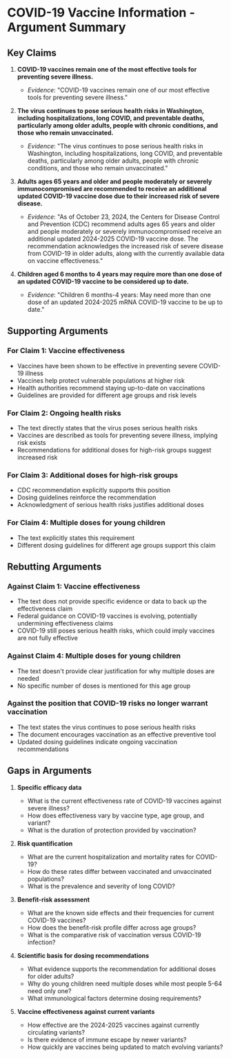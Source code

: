 # COVID-19 Vaccine Information - Argument Summary

## Key Claims

1. **COVID-19 vaccines remain one of the most effective tools for preventing severe illness.**
   - *Evidence*: "COVID-19 vaccines remain one of our most effective tools for preventing severe illness."

2. **The virus continues to pose serious health risks in Washington, including hospitalizations, long COVID, and preventable deaths, particularly among older adults, people with chronic conditions, and those who remain unvaccinated.**
   - *Evidence*: "The virus continues to pose serious health risks in Washington, including hospitalizations, long COVID, and preventable deaths, particularly among older adults, people with chronic conditions, and those who remain unvaccinated."

3. **Adults ages 65 years and older and people moderately or severely immunocompromised are recommended to receive an additional updated COVID-19 vaccine dose due to their increased risk of severe disease.**
   - *Evidence*: "As of October 23, 2024, the Centers for Disease Control and Prevention (CDC) recommend adults ages 65 years and older and people moderately or severely immunocompromised receive an additional updated 2024-2025 COVID-19 vaccine dose. The recommendation acknowledges the increased risk of severe disease from COVID-19 in older adults, along with the currently available data on vaccine effectiveness."

4. **Children aged 6 months to 4 years may require more than one dose of an updated COVID-19 vaccine to be considered up to date.**
   - *Evidence*: "Children 6 months-4 years: May need more than one dose of an updated 2024-2025 mRNA COVID-19 vaccine to be up to date."

## Supporting Arguments

### For Claim 1: Vaccine effectiveness
- Vaccines have been shown to be effective in preventing severe COVID-19 illness
- Vaccines help protect vulnerable populations at higher risk
- Health authorities recommend staying up-to-date on vaccinations
- Guidelines are provided for different age groups and risk levels

### For Claim 2: Ongoing health risks
- The text directly states that the virus poses serious health risks
- Vaccines are described as tools for preventing severe illness, implying risk exists
- Recommendations for additional doses for high-risk groups suggest increased risk

### For Claim 3: Additional doses for high-risk groups
- CDC recommendation explicitly supports this position
- Dosing guidelines reinforce the recommendation
- Acknowledgment of serious health risks justifies additional doses

### For Claim 4: Multiple doses for young children
- The text explicitly states this requirement
- Different dosing guidelines for different age groups support this claim

## Rebutting Arguments

### Against Claim 1: Vaccine effectiveness
- The text does not provide specific evidence or data to back up the effectiveness claim
- Federal guidance on COVID-19 vaccines is evolving, potentially undermining effectiveness claims
- COVID-19 still poses serious health risks, which could imply vaccines are not fully effective

### Against Claim 4: Multiple doses for young children
- The text doesn't provide clear justification for why multiple doses are needed
- No specific number of doses is mentioned for this age group

### Against the position that COVID-19 risks no longer warrant vaccination
- The text states the virus continues to pose serious health risks
- The document encourages vaccination as an effective preventive tool
- Updated dosing guidelines indicate ongoing vaccination recommendations

## Gaps in Arguments

1. **Specific efficacy data**
   - What is the current effectiveness rate of COVID-19 vaccines against severe illness?
   - How does effectiveness vary by vaccine type, age group, and variant?
   - What is the duration of protection provided by vaccination?

2. **Risk quantification**
   - What are the current hospitalization and mortality rates for COVID-19?
   - How do these rates differ between vaccinated and unvaccinated populations?
   - What is the prevalence and severity of long COVID?

3. **Benefit-risk assessment**
   - What are the known side effects and their frequencies for current COVID-19 vaccines?
   - How does the benefit-risk profile differ across age groups?
   - What is the comparative risk of vaccination versus COVID-19 infection?

4. **Scientific basis for dosing recommendations**
   - What evidence supports the recommendation for additional doses for older adults?
   - Why do young children need multiple doses while most people 5-64 need only one?
   - What immunological factors determine dosing requirements?

5. **Vaccine effectiveness against current variants**
   - How effective are the 2024-2025 vaccines against currently circulating variants?
   - Is there evidence of immune escape by newer variants?
   - How quickly are vaccines being updated to match evolving variants?
